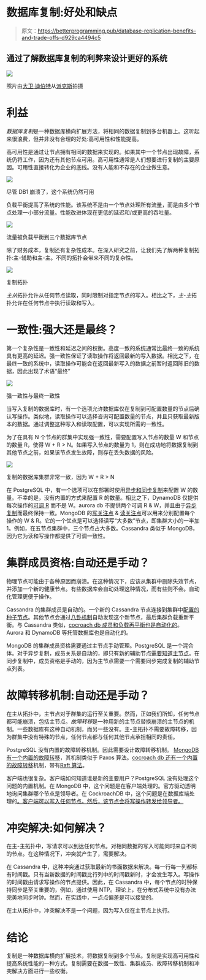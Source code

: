 # 数据库复制:好处和缺点

> 原文：<https://betterprogramming.pub/database-replication-benefits-and-trade-offs-d929ca4494c5>

## 通过了解数据库复制的利弊来设计更好的系统

![](img/908136dd55b3b074552cf1401d679710.png)

照片由[大卫·迪伯特](https://www.pexels.com/@dibert?utm_content=attributionCopyText&utm_medium=referral&utm_source=pexels)从[派克斯](https://www.pexels.com/photo/flock-of-penguins-near-sea-1299391/?utm_content=attributionCopyText&utm_medium=referral&utm_source=pexels)拍摄

# 利益

*数据库复制*是一种数据库横向扩展方法，将相同的数据复制到多台机器上。这听起来很浪费，但并非没有合理的好处:高可用性和性能提高。

高可用性是通过让节点拥有相同的数据来实现的。如果其中一个节点出现故障，系统仍将工作，因为还有其他节点可用。高可用性通常是人们想要进行复制的主要原因。可用性直接转化为企业的底线。没有人能和不存在的企业做生意。

![](img/4bf13a5f6caf27c1780a3af0ae5c7b10.png)

尽管 DB1 崩溃了，这个系统仍然可用

负载平衡提高了系统的性能。该系统不是由一个节点处理所有流量，而是由多个节点处理一小部分流量。性能改进体现在更低的延迟和/或更高的吞吐量。

![](img/55c041d84ed30536eaa53115f5ec1a61.png)

流量被负载平衡到三个数据库节点

除了财务成本，复制还有复杂性成本。在深入研究之前，让我们先了解两种复制拓扑:主-辅助和主-主。不同的拓扑会带来不同的复杂性。

![](img/f482a71cd3ef5caaea0f5259bbaa2518.png)

复制拓扑

*主从*拓扑允许从任何节点读取，同时限制对指定节点的写入。相比之下，*主-主*拓扑允许在任何节点中执行读取和写入。

# 一致性:强大还是最终？

第一个复杂性是一致性和延迟之间的权衡。高度一致的系统通常比最终一致的系统具有更高的延迟。强一致性保证了读取操作将返回最新的写入数据。相比之下，在最终一致的系统中，读取操作可能会在返回最新写入的数据之前暂时返回陈旧的数据，因此出现了术语“最终”

![](img/706ab5127e2ca588db5ceeaff32e8777.png)

强一致性与最终一致性

当写入复制的数据库时，有一个选项允许数据库仅在复制到可配置数量的节点后确认写操作。类似地，读取操作可以选择咨询可配置数量的节点，并且只获取最新版本的数据。通过调整这种写入和读取配置，可以实现所需的一致性。

为了在具有 N 个节点的群集中实现强一致性，需要配置写入节点的数量 W 和节点的数量 R，使得 W + R > N。如果写入节点的数量为 1，则在成功地将数据复制到其他节点之前，如果该节点发生故障，则存在丢失数据的风险。

![](img/4ff8e3c6e8568455492218d9a728979b.png)

复制的数据库集群非常一致，因为 W + R > N

在 PostgreSQL 中，有一个选项可以在部署时使用[异步和同步复制](https://www.postgresql.org/docs/14/warm-standby.html#SYNCHRONOUS-REPLICATION)来配置 W 的数量。不幸的是，没有内置的方式来配置 R 的数量。相比之下，DynamoDB 仅提供每次操作的[可调 R](https://docs.aws.amazon.com/amazondynamodb/latest/developerguide/HowItWorks.ReadConsistency.html) 而不是 W。aurora db 不提供两个可调 R & W，并且由于[异步复制](https://aws.amazon.com/rds/aurora/faqs/)而最终保持一致。MongoDB 的[写关注点](https://docs.mongodb.com/manual/reference/write-concern/) & [读关注点](https://docs.mongodb.com/manual/reference/read-concern/)可以用来分别配置每个操作的 W & R。它的一个优点是可以选择读写“大多数”节点，即集群大小的一半加 1。例如，在五节点集群中，三个节点占大多数。Cassandra 类似于 MongoDB，因为它为读和写操作都提供了可调一致性。

# 集群成员资格:自动还是手动？

物理节点可能由于各种原因而崩溃。在这种情况下，应该从集群中删除失效节点，并添加一个新的健康节点。有些数据库会自动处理这种情况，而有些则不会。自动化管理更便于操作。

Cassandra 的集群成员是自动的。一个新的 Cassandra 节点连接到集群中[配置的种子节点](https://cassandra.apache.org/doc/latest/cassandra/configuration/cass_yaml_file.html#seed_provider)。其他节点会通过[八卦机制](https://docs.datastax.com/en/cassandra-oss/3.x/cassandra/architecture/archGossipAbout.html#:~:text=Internode%20communications%20%28gossip%29-,Cassandra%20uses%20a%20protocol%20called%20gossip%20to%20discover%20location%20and,other%20nodes%20they%20know%20about.)自动发现这个新节点，最后集群负载重新平衡。与 Cassandra 类似，[cocroach db 成员和负载再平衡也是自动化的](https://www.cockroachlabs.com/docs/stable/demo-replication-and-rebalancing.html#step-6-add-two-more-nodes)。Aurora 和 DynamoDB 等托管数据库也是自动化的。

MongoDB 的集群成员资格需要通过主节点手动管理。PostgreSQL 是一个混合体。对于异步复制，成员关系是自动的，即只有新的辅助节点[需要知道主节点](https://www.postgresql.org/docs/current/warm-standby.html#STANDBY-SERVER-SETUP)。在同步复制中，成员资格是手动的，因为主节点需要一个需要同步完成复制的辅助节点列表。

# 故障转移机制:自动还是手动？

在主从拓扑中，主节点对于群集的运行至关重要。然而，正如我们所知，任何节点都可能崩溃，包括主节点。*故障转移*是一种用新的主节点替换崩溃的主节点的机制。一些数据库有这种自动机制，而另一些没有。主-主拓扑不需要故障转移，因为群集中没有特殊的节点，任何节点都与任何其他节点承担相同的责任。

PostgreSQL 没有内置的故障转移机制。因此需要设计故障转移机制。 [MongoDB 有一个内置的故障转移](https://docs.mongodb.com/manual/core/replica-set-elections/)，其机制类似于 Paxos 算法。[cocroach db 还有一个内置的故障转移](https://www.cockroachlabs.com/docs/stable/architecture/replication-layer.html#raft)机制，带有[Raft 算法](http://thesecretlivesofdata.com/raft/)。

客户端也很复杂。客户端如何知道谁是新的主要用户？PostgreSQL 没有处理这个问题的内置机制。在 MongoDB 中，这个问题是在客户端处理的。官方驱动透明地询问集群哪个节点是领导者。在 CockroachDB 中，这个问题是在数据库端处理的[。客户端可以写入任何节点。然后，该节点会将写操作转发给领导者。](https://www.cockroachlabs.com/docs/stable/architecture/reads-and-writes-overview.html#write-scenario)

# 冲突解决:如何解决？

在主-主拓扑中，写请求可以到达任何节点。对相同数据的写入可能同时来自不同的节点。在这种情况下，冲突就产生了，需要解决。

在 Cassandra 中，这种冲突通过获取最新的书面数据来解决。每一行每一列都标有时间戳。只有当新数据的时间戳比行列中的时间戳新时，才会发生写入。写操作的时间戳由请求写操作的节点提供。因此，在 Cassandra 中，每个节点的时钟保持同步是至关重要的，例如，通过使用 NTP。理论上，在分布式系统中没有办法完美地同步时钟。然而，在实践中，一点点偏差是可以接受的。

在主从拓扑中，冲突解决不是一个问题，因为写入仅在主节点上执行。

# 结论

复制是一种数据库横向扩展技术，将数据复制到多个节点。复制是实现高可用性和提高系统性能的一种方式。复制需要在数据一致性、集群成员、故障转移机制和冲突解决方面进行一些权衡。